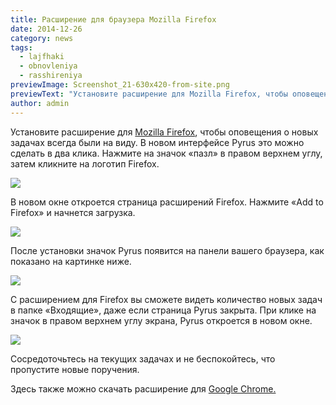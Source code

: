 ```yaml
---
title: Расширение для браузера Mozilla Firefox
date: 2014-12-26
category: news
tags:
  - lajfhaki
  - obnovleniya
  - rasshireniya
previewImage: Screenshot_21-630x420-from-site.png
previewText: "Установите расширение для Mozilla Firefox, чтобы оповещения о новых задачах всегда были на виду. В новом интерфейсе Pyrus это можно сделать в два клика. Нажмите на значок «пазл» в правом верхнем углу, затем кликните на логотип Firefox."
author: admin
---
```

Установите расширение для [Mozilla Firefox](https://addons.mozilla.org/ru/firefox/addon/pyrus/?src=api), чтобы оповещения о новых задачах всегда были на виду.  В новом интерфейсе Pyrus это можно сделать в два клика. Нажмите на значок «пазл» в правом верхнем углу, затем кликните на логотип Firefox.

![](1.webp)

В новом окне откроется страница расширений Firefox. Нажмите «Add to Firefox» и начнется загрузка.

![](D1-80-D0-B0-D1-81-D1-88-D0-B8-D1-80.webp)

После установки значок Pyrus появится на панели вашего браузера, как показано на картинке ниже.

![](21.webp)

С расширением для Firefox вы сможете видеть количество новых задач в папке «Входящие», даже если страница Pyrus закрыта. При клике на значок в правом верхнем углу экрана, Pyrus откроется в новом окне.

![](3.png)

Сосредоточьтесь на текущих задачах и не беспокойтесь, что пропустите новые поручения.

Здесь также можно скачать расширение для [Google Chrome.](/ru/blog/2013/07/blog-post.html)